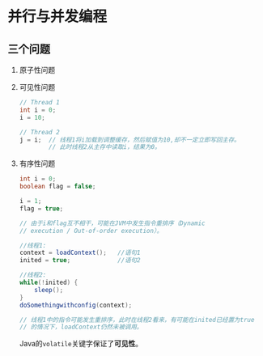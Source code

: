 # 并行与并发编程

## 三个问题

1. 原子性问题
1. 可见性问题

   ```java
   // Thread 1
   int i = 0;
   i = 10;

   // Thread 2
   j = i;  // 线程1将i加载到调整缓存，然后赋值为10,却不一定立即写回主存。
           // 此时线程2从主存中读取i，结果为0。
   ```

1. 有序性问题

    ```java
    int i = 0;
    boolean flag = false;

    i = 1;
    flag = true;

    // 由于i和flag互不相干，可能在JVM中发生指令重排序（Dynamic
    // execution / Out-of-order execution）。
    ```

    ```java
    //线程1:
    context = loadContext();   //语句1
    inited = true;             //语句2

    //线程2:
    while(!inited) {
        sleep();
    }
    doSomethingwithconfig(context);

    // 线程1中的指令可能发生重排序，此时在线程2看来，有可能在inited已经置为true
    // 的情况下，loadContext仍然未被调用。
    ```

    Java的`volatile`关键字保证了**可见性**。

##
